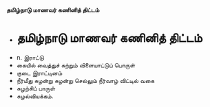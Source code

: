 **தமிழ்நாடு மாணவர் கணினித் திட்டம்**
- # தமிழ்நாடு மாணவர் கணினித் திட்டம்
- n. இராட்டு
- கையில் வைத்துச் சுற்றும் விளையாட்டுப் பொருள்
- குடை இராட்டினம்
- நீர்மீது சுழன்று சுழன்று செல்லும் நீர்வாழ் விட்டில் வகை
- சுழற்சிப் பாருள்
- சுழல்வியக்கம்.

